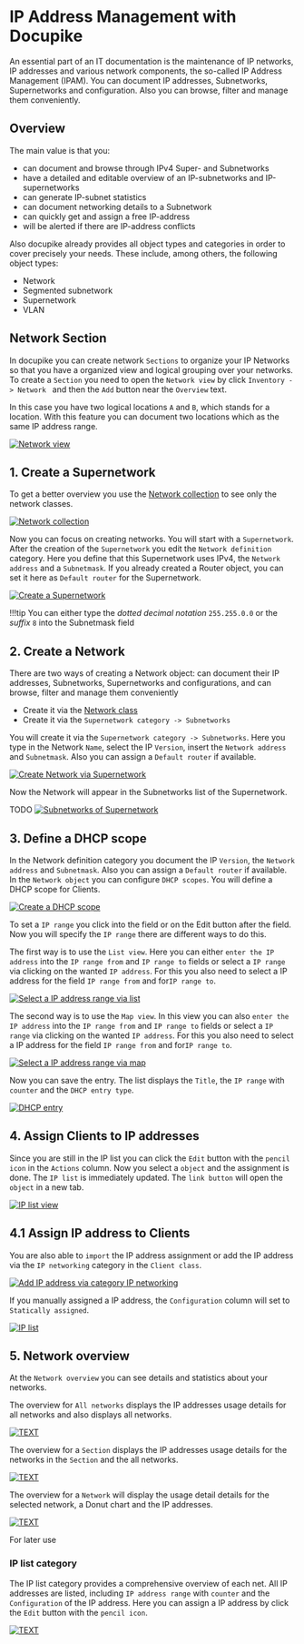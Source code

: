 # IP Address Management with Docupike

An essential part of an IT documentation is the maintenance of IP networks, IP addresses and various network components, the so-called IP Address Management (IPAM).
You can document IP addresses, Subnetworks, Supernetworks and configuration. Also you can browse, filter and manage them conveniently.

## Overview

The main value is that you:

- can document and browse through IPv4 Super- and Subnetworks
- have a detailed and editable overview of an IP-subnetworks and IP-supernetworks
- can generate IP-subnet statistics
- can document networking details to a Subnetwork
- can quickly get and assign a free IP-address
- will be alerted if there are IP-address conflicts

Also docupike already provides all object types and categories in order to cover precisely your needs.
These include, among others, the following object types:

- Network
- Segmented subnetwork
- Supernetwork
- VLAN

## Network Section

In docupike you can create network `Sections` to organize your IP Networks so that you have a organized view and logical grouping over your networks. To create a `Section` you need to open the `Network view` by click `Inventory -> Network ` and then the `Add` button near the `Overview` text.

In this case you have two logical locations `A` and `B`, which stands for a location. With this feature you can document two locations which as the same IP address range.

[![Network view](/img/screenshots/ipam/section.png)](/img/screenshots/ipam/section.png)


## 1. Create a Supernetwork

To get a better overview you use the [Network collection](../basics/collections.md) to see only the network classes.

[![Network collection](/img/screenshots/ipam/network-finder.png)](/img/screenshots/ipam/network-finder.png)

Now you can focus on creating networks. You will start with a `Supernetwork`.
After the creation of the `Supernetwork` you edit the `Network definition` category. Here you define that this Supernetwork uses IPv4, the `Network address` and a `Subnetmask`. If you already created a Router object, you can set it here as `Default router` for the Supernetwork.

[![Create a Supernetwork](/img/screenshots/ipam/create-supernet.png)](/img/screenshots/ipam/create-supernet.png)

!!!tip
    You can either type the _dotted decimal notation_ `255.255.0.0` or the _suffix_ `8` into the Subnetmask field

## 2. Create a Network

There are two ways of creating a Network object:
can document their IP addresses, Subnetworks, Supernetworks and configurations, and can browse, filter and manage them conveniently

- Create it via the [Network class](../basics/classes.md)
- Create it via the `Supernetwork category -> Subnetworks`

You will create it via the `Supernetwork category -> Subnetworks`.
Here you type in the Network `Name`, select the IP `Version`, insert the `Network address` and `Subnetmask`. Also you can assign a `Default router` if available.

[![Create Network via Supernetwork](/img/screenshots/ipam/subnetwork-via-supernet-filled.png)](/img/screenshots/ipam/subnetwork-via-supernet-filled.png)

Now the Network will appear in the Subnetworks list of the Supernetwork.

TODO [![Subnetworks of Supernetwork](/img/screenshots/ipam/FILENAME.png)](/img/screenshots/ipam/FILENAME.png)

## 3. Define a DHCP scope

In the Network definition category you document the IP `Version`, the `Network address` and `Subnetmask`. Also you can assign a `Default router` if available.
In the `Network object` you can configure `DHCP scopes`. You will define a DHCP scope for Clients.

[![Create a DHCP scope](/img/screenshots/ipam/dhcp-client.png)](/img/screenshots/ipam/dhcp-client.png)

To set a `IP range` you click into the field or on the Edit button after the field.
Now you will specify the `IP range` there are different ways to do this.

The first way is to use the `List view`. Here you can either `enter the IP address` into the `IP range from` and `IP range to` fields or select a `IP range` via clicking on the wanted `IP address`. For this you also need to select a IP address for the field `IP range from` and for`IP range to`.

[![Select a IP address range via list](/img/screenshots/ipam/ip-range-list.png)](/img/screenshots/ipam/ip-range-list.png)

The second way is to use the `Map view`. In this view you can also `enter the IP address` into the `IP range from` and `IP range to` fields or select a `IP range` via clicking on the wanted `IP address`. For this you also need to select a IP address for the field `IP range from` and for`IP range to`.

[![Select a IP address range via map](/img/screenshots/ipam/ip-range-map.png)](/img/screenshots/ipam/ip-range-map.png)

Now you can save the entry. The list displays the `Title`, the `IP range` with `counter` and the `DHCP entry type`.

[![DHCP entry](/img/screenshots/ipam/dhcp-client-entry.png)](/img/screenshots/ipam/dhcp-client-entry.png)


## 4. Assign Clients to IP addresses

Since you are still in the IP list you can click the `Edit` button with the `pencil icon` in the `Actions` column.
Now you select a `object` and the assignment is done. The `IP list` is immediately updated.
The `link button` will open the `object` in a new tab.

[![IP list view](/img/screenshots/ipam/assign-client.png)](/img/screenshots/ipam/assign-client.png)

## 4.1 Assign IP address to Clients

You are also able to `import` the IP address assignment or add the IP address via the `IP networking` category in the `Client class`.

[![Add IP address via category IP networking](/img/screenshots/ipam/assign-ip.png)](/img/screenshots/ipam/assign-ip.png)

If you manually assigned a IP address, the `Configuration` column will set to `Statically assigned`.

[![IP list](/img/screenshots/ipam/assign-ip-conf.png)](/img/screenshots/ipam/assign-ip-conf.png)


## 5. Network overview

At the `Network overview` you can see details and statistics about your networks.

The overview for `All networks` displays the IP addresses usage details for all networks and also displays all networks.

[![TEXT](/img/screenshots/ipam/allnet-overview.png)](/img/screenshots/ipam/allnet-overview.png)

The overview for a `Section` displays the IP addresses usage details for the networks in the `Section` and the all networks.

[![TEXT](/img/screenshots/ipam/sec-overview.png)](/img/screenshots/ipam/sec-overview.png)

The overview for a `Network` will display the usage detail details for the selected network, a Donut chart and the IP addresses.

[![TEXT](/img/screenshots/ipam/net-overview.png)](/img/screenshots/ipam/net-overview.png)


For later use
### IP list category

The IP list category provides a comprehensive overview of each net. All IP addresses are listed, including `IP address range` with `counter` and the `Configuration` of the IP address.
Here you can assign a IP address by click the `Edit` button with the `pencil icon`.

[![TEXT](/img/screenshots/ipam/ip-list.png)](/img/screenshots/ipam/ip-list.png)
